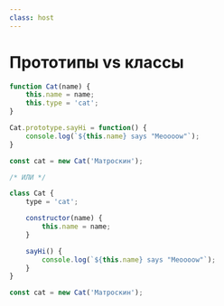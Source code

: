 ```yaml
---
class: host
---
```


# Прототипы vs классы

```js
function Cat(name) {
    this.name = name;
    this.type = 'cat';
}

Cat.prototype.sayHi = function() {
    console.log(`${this.name} says "Meoooow"`);
}

const cat = new Cat('Матроскин');

/* ИЛИ */

class Cat {
    type = 'cat';

    constructor(name) {
        this.name = name;
    }

    sayHi() {
        console.log(`${this.name} says "Meoooow"`);
    }
}

const cat = new Cat('Матроскин');
```

<style>
.host {
    --slidev-code-font-size: 0.7rem;
    --slidev-code-line-height: 1rem;
}
</style>
